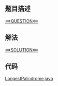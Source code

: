 ## 题目描述

[==>QUESTION<==](https://leetcode-cn.com/problems/longest-palindrome/)

## 解法

[==>SOLUTION<==](https://leetcode-cn.com/problems/longest-palindrome/solution/zui-chang-hui-wen-chuan-by-leetcode-solution/)

## 代码

[LongestPalindrome.java](https://github.com/Marshal7cc/leetcode-java/blob/master/src/hashtable/LongestPalindrome.java)


